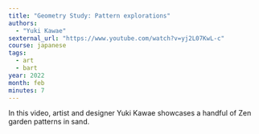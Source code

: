 ```yaml
---
title: "Geometry Study: Pattern explorations"
authors:
  - "Yuki Kawae"
sexternal_url: "https://www.youtube.com/watch?v=yj2L07KwL-c"
course: japanese
tags:
  - art
  - bart
year: 2022
month: feb
minutes: 7
---
```


In this video, artist and designer Yuki Kawae showcases a handful of Zen garden patterns in sand.
